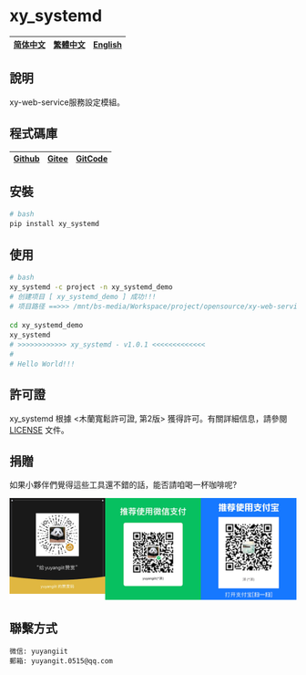 <!--
 * @Author: 余洋 yuyangit.0515@qq.com
 * @Date: 2024-10-18 13:02:22
 * @LastEditors: 余洋 yuyangit.0515@qq.com
 * @LastEditTime: 2024-10-23 20:51:56
 * @FilePath: /xy_systemd/readme/README.zh-hant.md
 * @Description: 这是默认设置,请设置`customMade`, 打开koroFileHeader查看配置 进行设置: https://github.com/OBKoro1/koro1FileHeader/wiki/%E9%85%8D%E7%BD%AE
-->
# xy_systemd

| [简体中文](../README.md)         | [繁體中文](./README.zh-hant.md)        |                      [English](./README.en.md)          |
| ----------- | -------------|---------------------------------------|

## 說明

xy-web-service服務設定模組。

## 程式碼庫

| [Github](https://github.com/xy-cross-tools/xy_systemd.git)         | [Gitee](https://gitee.com/xy-opensource/xy_systemd.git)        |                      [GitCode](https://gitcode.com/xy-opensource/xy_systemd.git)          |
| ----------- | -------------|---------------------------------------|


## 安裝

```bash
# bash
pip install xy_systemd
```

## 使用

```bash
# bash
xy_systemd -c project -n xy_systemd_demo
# 创建项目 [ xy_systemd_demo ] 成功!!!
# 项目路径 ==>>> /mnt/bs-media/Workspace/project/opensource/xy-web-service/xy_systemd/test/xy_systemd_demo

cd xy_systemd_demo
xy_systemd
# >>>>>>>>>>>> xy_systemd - v1.0.1 <<<<<<<<<<<<<
#
# Hello World!!!
```

## 許可證
xy_systemd 根據 <木蘭寬鬆許可證, 第2版> 獲得許可。有關詳細信息，請參閱 [LICENSE](../LICENSE) 文件。

## 捐贈

如果小夥伴們覺得這些工具還不錯的話，能否請咱喝一杯咖啡呢?  

![Pay-Total](./Pay-Total.png)

## 聯繫方式

```
微信: yuyangiit
郵箱: yuyangit.0515@qq.com
```